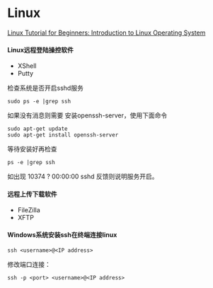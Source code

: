 # Linux 

[Linux Tutorial for Beginners: Introduction to Linux Operating System](https://www.youtube.com/watch?v=V1y-mbWM3B8)

#### Linux远程登陆操控软件  
- XShell
- Putty

检查系统是否开启sshd服务  
```
sudo ps -e |grep ssh
```  
如果没有消息则需要 安装openssh-server，使用下面命令
```  
sudo apt-get update  
sudo apt-get install openssh-server
```   
等待安装好再检查
```
ps -e |grep ssh
```  
如出现 10374 ?        00:00:00 sshd 反馈则说明服务开启。


#### 远程上传下载软件  
- FileZilla
- XFTP



#### Windows系统安装ssh在终端连接linux  
```  
ssh <username>@<IP address>
```   
修改端口连接：
```
ssh -p <port> <username>@<IP address>
```
